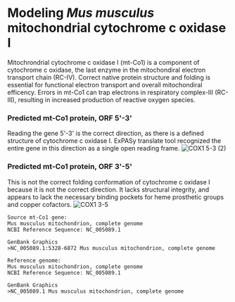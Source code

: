 # Modeling *Mus musculus* mitochondrial cytochrome c oxidase I
Mitochrondrial cytochrome c oxidase I (mt-Co1) is a component of cytochrome c oxidase, the last enzyme in the mitochondiral electron transport chain (RC-IV). Correct native protein structure and folding is essential for functional electron transport and overall mitochondiral efficency. Errors in mt-Co1 can trap electrons in respiratory complex-III (RC-III), resulting in increased production of reactive oxygen species.

### Predicted mt-Co1 protein, ORF 5'-3'
Reading the gene 5'-3' is the correct direction, as there is a defined structure of cytochrome c oxidase I. ExPASy translate tool recognized the entire gene in this direction as a single open reading frame.
![COX1 5-3 (2)](https://user-images.githubusercontent.com/98036665/150802099-67a8ab35-e1e9-4bc4-9030-2fecf860af05.png)

### Predicted mt-Co1 protein, ORF 3'-5'
This is not the correct folding conformation of cytochrome c oxidase I because it is not the correct direction. It lacks structural integrity, and appears to lack the necessary binding pockets for heme prosthetic groups and copper cofactors.
![COX1 3-5](https://user-images.githubusercontent.com/98036665/150719390-4b9598a1-a27a-4266-84ca-448126c0dbc9.png)

```
Source mt-Co1 gene:
Mus musculus mitochondrion, complete genome
NCBI Reference Sequence: NC_005089.1

GenBank Graphics
>NC_005089.1:5328-6872 Mus musculus mitochondrion, complete genome
```
```
Reference genome:
Mus musculus mitochondrion, complete genome
NCBI Reference Sequence: NC_005089.1

GenBank Graphics
>NC_005089.1 Mus musculus mitochondrion, complete genome
```
